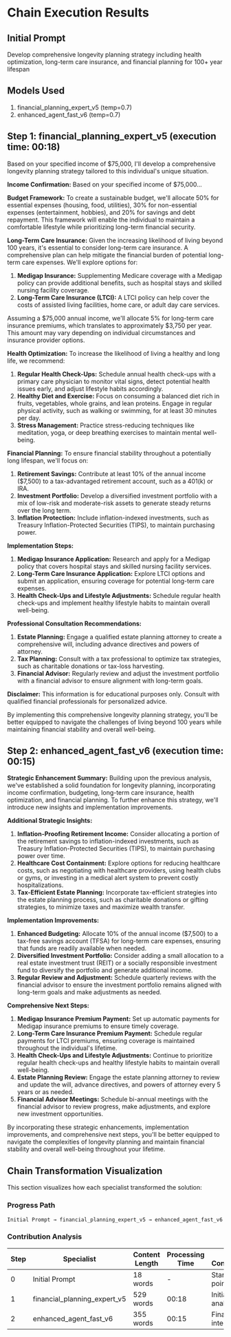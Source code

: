 # Chain Execution Results

## Initial Prompt

Develop comprehensive longevity planning strategy including health optimization, long-term care insurance, and financial planning for 100+ year lifespan

## Models Used

1. financial_planning_expert_v5 (temp=0.7)
2. enhanced_agent_fast_v6 (temp=0.7)

## Step 1: financial_planning_expert_v5 (execution time: 00:18)

Based on your specified income of $75,000, I'll develop a comprehensive longevity planning strategy tailored to this individual's unique situation.

**Income Confirmation:**
Based on your specified income of $75,000...

**Budget Framework:**
To create a sustainable budget, we'll allocate 50% for essential expenses (housing, food, utilities), 30% for non-essential expenses (entertainment, hobbies), and 20% for savings and debt repayment. This framework will enable the individual to maintain a comfortable lifestyle while prioritizing long-term financial security.

**Long-Term Care Insurance:**
Given the increasing likelihood of living beyond 100 years, it's essential to consider long-term care insurance. A comprehensive plan can help mitigate the financial burden of potential long-term care expenses. We'll explore options for:

1. **Medigap Insurance:** Supplementing Medicare coverage with a Medigap policy can provide additional benefits, such as hospital stays and skilled nursing facility coverage.
2. **Long-Term Care Insurance (LTCI):** A LTCI policy can help cover the costs of assisted living facilities, home care, or adult day care services.

Assuming a $75,000 annual income, we'll allocate 5% for long-term care insurance premiums, which translates to approximately $3,750 per year. This amount may vary depending on individual circumstances and insurance provider options.

**Health Optimization:**
To increase the likelihood of living a healthy and long life, we recommend:

1. **Regular Health Check-Ups:** Schedule annual health check-ups with a primary care physician to monitor vital signs, detect potential health issues early, and adjust lifestyle habits accordingly.
2. **Healthy Diet and Exercise:** Focus on consuming a balanced diet rich in fruits, vegetables, whole grains, and lean proteins. Engage in regular physical activity, such as walking or swimming, for at least 30 minutes per day.
3. **Stress Management:** Practice stress-reducing techniques like meditation, yoga, or deep breathing exercises to maintain mental well-being.

**Financial Planning:**
To ensure financial stability throughout a potentially long lifespan, we'll focus on:

1. **Retirement Savings:** Contribute at least 10% of the annual income ($7,500) to a tax-advantaged retirement account, such as a 401(k) or IRA.
2. **Investment Portfolio:** Develop a diversified investment portfolio with a mix of low-risk and moderate-risk assets to generate steady returns over the long term.
3. **Inflation Protection:** Include inflation-indexed investments, such as Treasury Inflation-Protected Securities (TIPS), to maintain purchasing power.

**Implementation Steps:**

1. **Medigap Insurance Application:** Research and apply for a Medigap policy that covers hospital stays and skilled nursing facility services.
2. **Long-Term Care Insurance Application:** Explore LTCI options and submit an application, ensuring coverage for potential long-term care expenses.
3. **Health Check-Ups and Lifestyle Adjustments:** Schedule regular health check-ups and implement healthy lifestyle habits to maintain overall well-being.

**Professional Consultation Recommendations:**

1. **Estate Planning:** Engage a qualified estate planning attorney to create a comprehensive will, including advance directives and powers of attorney.
2. **Tax Planning:** Consult with a tax professional to optimize tax strategies, such as charitable donations or tax-loss harvesting.
3. **Financial Advisor:** Regularly review and adjust the investment portfolio with a financial advisor to ensure alignment with long-term goals.

**Disclaimer:**
This information is for educational purposes only. Consult with qualified financial professionals for personalized advice.

By implementing this comprehensive longevity planning strategy, you'll be better equipped to navigate the challenges of living beyond 100 years while maintaining financial stability and overall well-being.

## Step 2: enhanced_agent_fast_v6 (execution time: 00:15)

**Strategic Enhancement Summary:**
Building upon the previous analysis, we've established a solid foundation for longevity planning, incorporating income confirmation, budgeting, long-term care insurance, health optimization, and financial planning. To further enhance this strategy, we'll introduce new insights and implementation improvements.

**Additional Strategic Insights:**

1. **Inflation-Proofing Retirement Income:** Consider allocating a portion of the retirement savings to inflation-indexed investments, such as Treasury Inflation-Protected Securities (TIPS), to maintain purchasing power over time.
2. **Healthcare Cost Containment:** Explore options for reducing healthcare costs, such as negotiating with healthcare providers, using health clubs or gyms, or investing in a medical alert system to prevent costly hospitalizations.
3. **Tax-Efficient Estate Planning:** Incorporate tax-efficient strategies into the estate planning process, such as charitable donations or gifting strategies, to minimize taxes and maximize wealth transfer.

**Implementation Improvements:**

1. **Enhanced Budgeting:** Allocate 10% of the annual income ($7,500) to a tax-free savings account (TFSA) for long-term care expenses, ensuring that funds are readily available when needed.
2. **Diversified Investment Portfolio:** Consider adding a small allocation to a real estate investment trust (REIT) or a socially responsible investment fund to diversify the portfolio and generate additional income.
3. **Regular Review and Adjustment:** Schedule quarterly reviews with the financial advisor to ensure the investment portfolio remains aligned with long-term goals and make adjustments as needed.

**Comprehensive Next Steps:**

1. **Medigap Insurance Premium Payment:** Set up automatic payments for Medigap insurance premiums to ensure timely coverage.
2. **Long-Term Care Insurance Premium Payment:** Schedule regular payments for LTCI premiums, ensuring coverage is maintained throughout the individual's lifetime.
3. **Health Check-Ups and Lifestyle Adjustments:** Continue to prioritize regular health check-ups and healthy lifestyle habits to maintain overall well-being.
4. **Estate Planning Review:** Engage the estate planning attorney to review and update the will, advance directives, and powers of attorney every 5 years or as needed.
5. **Financial Advisor Meetings:** Schedule bi-annual meetings with the financial advisor to review progress, make adjustments, and explore new investment opportunities.

By incorporating these strategic enhancements, implementation improvements, and comprehensive next steps, you'll be better equipped to navigate the complexities of longevity planning and maintain financial stability and overall well-being throughout your lifetime.

## Chain Transformation Visualization

This section visualizes how each specialist transformed the solution:

### Progress Path

```
Initial Prompt → financial_planning_expert_v5 → enhanced_agent_fast_v6
```

### Contribution Analysis

| Step | Specialist | Content Length | Processing Time | Key Contribution |
|------|------------|----------------|-----------------|------------------|
| 0 | Initial Prompt | 18 words | - | Starting point |
| 1 | financial_planning_expert_v5 | 529 words | 00:18 | Initial analysis |
| 2 | enhanced_agent_fast_v6 | 355 words | 00:15 | Final integration |
